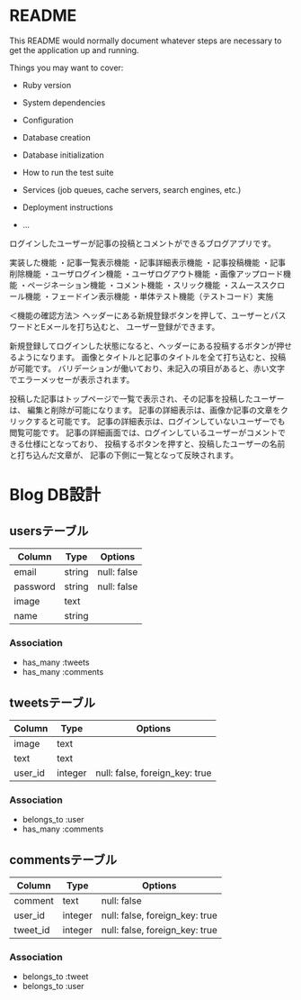 # README

This README would normally document whatever steps are necessary to get the
application up and running.

Things you may want to cover:

* Ruby version

* System dependencies

* Configuration

* Database creation

* Database initialization

* How to run the test suite

* Services (job queues, cache servers, search engines, etc.)

* Deployment instructions

* ...

ログインしたユーザーが記事の投稿とコメントができるブログアプリです。

実装した機能
・記事一覧表示機能
・記事詳細表示機能
・記事投稿機能
・記事削除機能
・ユーザログイン機能
・ユーザログアウト機能
・画像アップロード機能
・ページネーション機能
・コメント機能
・スリック機能
・スムーススクロール機能
・フェードイン表示機能
・単体テスト機能（テストコード）実施

＜機能の確認方法＞
ヘッダーにある新規登録ボタンを押して、ユーザーとパスワードとEメールを打ち込むと、
ユーザー登録ができます。

新規登録してログインした状態になると、ヘッダーにある投稿するボタンが押せるようになります。
画像とタイトルと記事のタイトルを全て打ち込むと、投稿が可能です。
バリデーションが働いており、未記入の項目があると、赤い文字でエラーメッセーが表示されます。

投稿した記事はトップページで一覧で表示され、その記事を投稿したユーザーは、
編集と削除が可能になります。
記事の詳細表示は、画像か記事の文章をクリックすると可能です。
記事の詳細表示は、ログインしていないユーザーでも閲覧可能です。
記事の詳細画面では、ログインしているユーザーがコメントできる仕様にとなっており、
投稿するボタンを押すと、投稿したユーザーの名前と打ち込んだ文章が、
記事の下側に一覧となって反映されます。

# Blog DB設計
## usersテーブル
|Column|Type|Options|
|------|----|-------|
|email|string|null: false|
|password|string|null: false|
|image|text|
|name|string|
### Association
- has_many :tweets
- has_many :comments

## tweetsテーブル
|Column|Type|Options|
|------|----|-------|
|image|text||
|text|text||
|user_id|integer|null: false, foreign_key: true|
### Association
- belongs_to :user
- has_many :comments

## commentsテーブル
|Column|Type|Options|
|------|----|-------|
|comment|text|null: false|
|user_id|integer|null: false, foreign_key: true|
|tweet_id|integer|null: false, foreign_key: true|
### Association
- belongs_to :tweet
- belongs_to :user